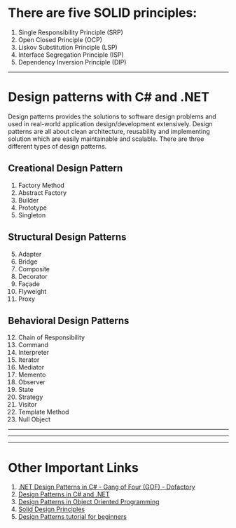 # There are five SOLID principles:
1. Single Responsibility Principle (SRP)
2. Open Closed Principle (OCP)
3. Liskov Substitution Principle (LSP)
4. Interface Segregation Principle (ISP)
5. Dependency Inversion Principle (DIP)

----

# Design patterns with C# and .NET
Design patterns provides the solutions to software design problems and used in real-world application design/development extensively.
Design patterns are all about clean architecture, reusability and implementing solution which are easily maintainable and scalable.
There are three different types of design patterns.

## Creational Design Pattern
1. Factory Method
2. Abstract Factory
3. Builder
4. Prototype
4. Singleton

## Structural Design Patterns
5. Adapter
6. Bridge
7. Composite
8. Decorator
9. Façade
10. Flyweight
11. Proxy

## Behavioral Design Patterns
12. Chain of Responsibility
13. Command
14. Interpreter
15. Iterator
16. Mediator
17. Memento
18. Observer
19. State
20. Strategy
21. Visitor
22. Template Method
23. Null Object



----
----
----

# Other Important Links

1. [.NET Design Patterns in C# - Gang of Four (GOF) - Dofactory](https://dofactory.com/net/design-patterns)
2. [Design Patterns in C# and .NET](https://www.udemy.com/course/design-patterns-csharp-dotnet/)
3. [Design Patterns in Object Oriented Programming](https://youtube.com/playlist?list=PLrhzvIcii6GNjpARdnO4ueTUAVR9eMBpc)
4. [Solid Design Principles](https://youtube.com/playlist?list=PL6n9fhu94yhXjG1w2blMXUzyDrZ_eyOme)
5. [Design Patterns tutorial for beginners](https://youtube.com/playlist?list=PL6n9fhu94yhUbctIoxoVTrklN3LMwTCmd)




